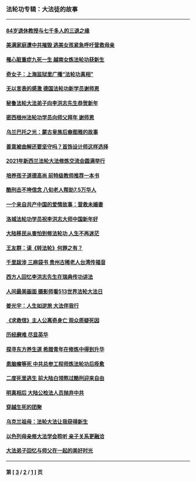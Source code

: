 ### 法轮功专辑：大法徒的故事
---
#### [84岁退休教授与七千多人的三退之缘](../../pages/nf1147481/n13796650.md?12260430) 
#### [美满家庭遭中共摧毁 逃美女孩紧急呼吁营救母亲](../../pages/nf1147481/n13792859.md?12260430) 
#### [罹心脏重症九死一生 越南女炼法轮功获新生](../../pages/nf1147481/n13732766.md?12260430) 
#### [奇女子：上海监狱里广播“法轮功真相”](../../pages/nf1147481/n13726443.md?12260430) 
#### [无以言表的感激 德国法轮功新学员谢师恩](../../pages/nf1147481/n13543790.md?12260430) 
#### [秘鲁法轮大法弟子向李洪志先生恭贺新年](../../pages/nf1147481/n13540182.md?12260430) 
#### [密西根州法轮功学员向师父拜年 谢师恩](../../pages/nf1147481/n13538183.md?12260430) 
#### [乌兰巴托之光：蒙古皇族后裔图雅的故事](../../pages/nf1147481/n13155759.md?12260430) 
#### [善意被曲解还要坚守吗？首饰设计师这样选择](../../pages/nf1147481/n13077575.md?12260430) 
#### [2021年新西兰法轮大法修炼交流会圆满举行](../../pages/nf1147481/n13033149.md?12260430) 
#### [培养孩子道德高尚 前特级教师推荐一本书](../../pages/nf1147481/n12938640.md?12260430) 
#### [酷刑击不垮信念 八旬老人帮助7.5万华人](../../pages/nf1147481/n12880712.md?12260430) 
#### [一个来自共产中国的爱情故事：营救未婚妻](../../pages/nf1147481/n12778386.md?12260430) 
#### [洛城法轮功学员祝李洪志大师中国新年好](../../pages/nf1147481/n12724685.md?12260430) 
#### [大陆移民从害怕到修法轮功 人生不再迷茫](../../pages/nf1147481/n12414325.md?12260430) 
#### [王友群：读《转法轮》何罪之有？](../../pages/nf1147481/n12408647.md?12260430) 
#### [千里跋涉 三麻袋书 贵州古稀老人台湾传福音](../../pages/nf1147481/n12198750.md?12260430) 
#### [西方人回忆李洪志先生在瑞典传功讲法](../../pages/nf1147481/n12099607.md?12260430) 
#### [人间最美画面 摄影师看513世界法轮大法日](../../pages/nf1147481/n12094118.md?12260430) 
#### [姜光宇：人生如逆旅 大法伴我行](../../pages/nf1147481/n12088664.md?12260430) 
#### [《求救信》主人公离奇身亡 观众质疑死因](../../pages/nf1147481/n11845215.md?12260430) 
#### [历经磨难 尽显英华](../../pages/nf1147481/n11723297.md?12260430) 
#### [探寻东方养生道 希腊青年在修炼中得到升华](../../pages/nf1147481/n11494502.md?12260430) 
#### [患脑瘤等死 中共总参工程师炼法轮功后痊愈](../../pages/nf1147481/n11466682.md?12260430) 
#### [二度死里逃生 前大陆白领熬过酷刑迎来自由](../../pages/nf1147481/n11368594.md?12260430) 
#### [明真相后 大陆公检法人员抛弃中共](../../pages/nf1147481/n11358618.md?12260430) 
#### [穿越生死的团聚](../../pages/nf1147481/n11258922.md?12260430) 
#### [乌克兰祖母：法轮大法让我获得新生](../../pages/nf1147481/n11269457.md?12260430) 
#### [以色列母亲修大法学会聆听 亲子关系更融洽](../../pages/nf1147481/n11268195.md?12260430) 
#### [大法弟子回忆与师父在一起的美好时光](../../pages/nf1147481/n11267759.md?12260430) 

---
#### 第 [ [3](./3.md?12260430) / [2](./2.md?12260430) / [1](./1.md?12260430) ] 页
